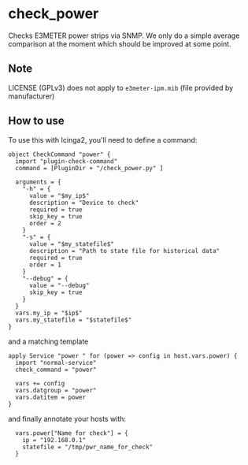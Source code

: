 # check_power

Checks E3METER power strips via SNMP. We only do a simple average comparison at
the moment which should be improved at some point.

## Note
LICENSE (GPLv3) does not apply to `e3meter-ipm.mib` (file provided by manufacturer)

## How to use
To use this with Icinga2, you'll need to define a command:
```
object CheckCommand "power" {
  import "plugin-check-command"
  command = [PluginDir + "/check_power.py" ]

  arguments = {
    "-h" = {
      value = "$my_ip$"
      description = "Device to check"
      required = true
      skip_key = true
      order = 2
    }
    "-s" = {
      value = "$my_statefile$"
      description = "Path to state file for historical data"
      required = true
      order = 1
    }
    "--debug" = {
      value = "--debug"
      skip_key = true
    }
  }
  vars.my_ip = "$ip$"
  vars.my_statefile = "$statefile$"
}
```
and a matching template
```
apply Service "power " for (power => config in host.vars.power) {
  import "normal-service"
  check_command = "power"

  vars += config
  vars.datgroup = "power"
  vars.datitem = power
}
```
and finally annotate your hosts with:
```
  vars.power["Name for check"] = {
    ip = "192.168.0.1"
    statefile = "/tmp/pwr_name_for_check"
  }
```
